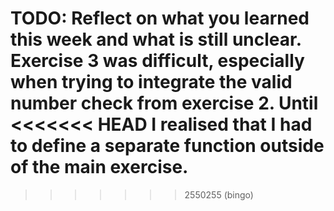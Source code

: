 TODO: Reflect on what you learned this week and what is still unclear.
Exercise 3 was difficult, especially when trying to integrate the valid number check from exercise 2. Until 
<<<<<<< HEAD
I realised that I had to define a separate function outside of the main exercise.
=======
>>>>>>> 2550255 (bingo)
